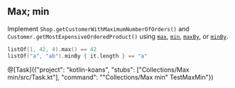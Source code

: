## Max; min

Implement `Shop.getCustomerWithMaximumNumberOfOrders()` and `Customer.getMostExpensiveOrderedProduct()` using
[`max`](https://kotlinlang.org/api/latest/jvm/stdlib/kotlin.collections/kotlin.-iterable/max.html),
[`min`](https://kotlinlang.org/api/latest/jvm/stdlib/kotlin.collections/kotlin.-iterable/min.html),
[`maxBy`](https://kotlinlang.org/api/latest/jvm/stdlib/kotlin.collections/kotlin.-iterable/max-by.html), or
[`minBy`](https://kotlinlang.org/api/latest/jvm/stdlib/kotlin.collections/kotlin.-iterable/min-by.html).

```kotlin
listOf(1, 42, 4).max() == 42
listOf("a", "ab").minBy { it.length } == "a"
```


@[Task]({"project": "kotlin-koans", "stubs": ["Collections/Max min/src/Task.kt"], "command": "\"Collections/Max min\" TestMaxMin"})